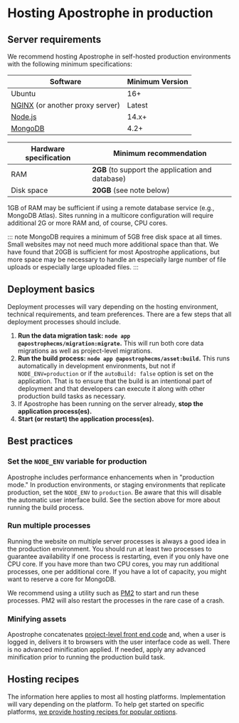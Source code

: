 # Hosting Apostrophe in production

## Server requirements

We recommend hosting Apostrophe in self-hosted production environments with the following minimum specifications:

| Software | Minimum Version |
| ------------- | ------------- |
| Ubuntu | 16+ |
| [NGINX](https://www.nginx.com/) (or another proxy server) | Latest |
| [Node.js](https://nodejs.org/en/) | 14.x+ |
| [MongoDB](https://docs.mongodb.com/manual/administration/install-community/)  | 4.2+ |


| Hardware specification | Minimum recommendation |
| ------------- | ------------- |
| RAM | **2GB** (to support the application and database) |
| Disk space | **20GB** (see note below) |

1GB of RAM may be sufficient if using a remote database service (e.g., MongoDB Atlas). Sites running in a multicore configuration will require additional 2G or more RAM and, of course, CPU cores.

::: note
MongoDB requires a minimum of 5GB free disk space at all times. Small websites may not need much more additional space than that. We have found that 20GB is sufficient for most Apostrophe applications, but more space may be necessary to handle an especially large number of file uploads or especially large uploaded files.
:::

## Deployment basics

Deployment processes will vary depending on the hosting environment, technical requirements, and team preferences. There are a few steps that all deployment processes should include.

1. **Run the data migration task: `node app @apostrophecms/migration:migrate`.** This will run both core data migrations as well as project-level migrations.
2. **Run the build process: `node app @apostrophecms/asset:build`.** This runs automatically in development environments, but not if `NODE_ENV=production` or if the `autoBuild: false` option is set on the application. That is to ensure that the build is an intentional part of deployment and that developers can execute it along with other production build tasks as necessary.
3. If Apostrophe has been running on the server already, **stop the application process(es).**
4. **Start (or restart) the application process(es).**

## Best practices

### Set the `NODE_ENV` variable for production

Apostrophe includes performance enhancements when in "production mode." In production environments, or staging environments that replicate production, set the `NODE_ENV` to `production`. Be aware that this will disable the automatic user interface build. See the section above for more about running the build process.

### Run multiple processes

Running the website on multiple server processes is always a good idea in the production environment. You should run at least two processes to guarantee availability if one process is restarting, even if you only have one CPU core. If you have more than two CPU cores, you may run additional processes, one per additional core. If you have a lot of capacity, you might want to reserve a core for MongoDB.

We recommend using a utility such as [PM2](https://pm2.keymetrics.io/) to start and run these processes. PM2 will also restart the processes in the rare case of a crash.

### Minifying assets

Apostrophe concatenates [project-level front end code](/guide/front-end-assets.md#placing-client-side-code) and, when a user is logged in, delivers it to browsers with the user interface code as well. There is no advanced minification applied. If needed, apply any advanced minification prior to running the production build task.

## Hosting recipes

The information here applies to most all hosting platforms. Implementation will vary depending on the platform. To help get started on specific platforms, [we provide hosting recipes for popular options](/cookbook/README.md#hosting).

